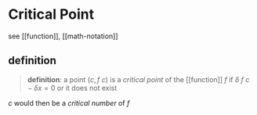 # Critical Point

see [[function]], [[math-notation]]

## definition

> **definition**: a point $(c, f\ c)$ is a _critical point_ of the [[function]] $f$ if $\delta\ f\ c - \delta x = 0$ or it does not exist

$c$ would then be a _critical number_ of $f$
